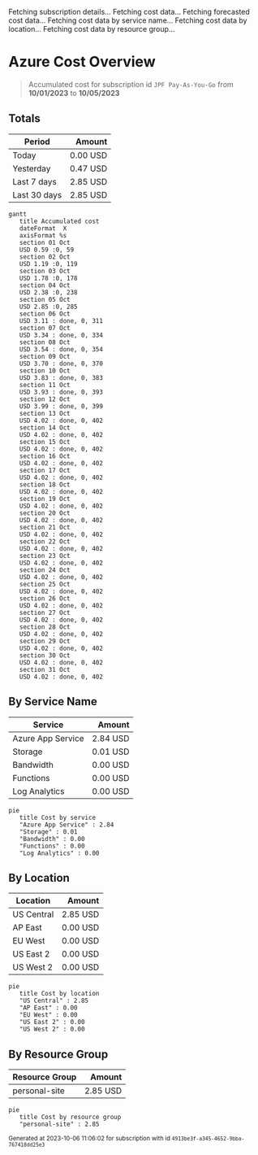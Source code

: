 Fetching subscription details...
Fetching cost data...
Fetching forecasted cost data...
Fetching cost data by service name...
Fetching cost data by location...
Fetching cost data by resource group...
# Azure Cost Overview

> Accumulated cost for subscription id `JPF Pay-As-You-Go` from **10/01/2023** to **10/05/2023**

## Totals

|Period|Amount|
|---|---:|
|Today|0.00 USD|
|Yesterday|0.47 USD|
|Last 7 days|2.85 USD|
|Last 30 days|2.85 USD|

```mermaid
gantt
   title Accumulated cost
   dateFormat  X
   axisFormat %s
   section 01 Oct
   USD 0.59 :0, 59
   section 02 Oct
   USD 1.19 :0, 119
   section 03 Oct
   USD 1.78 :0, 178
   section 04 Oct
   USD 2.38 :0, 238
   section 05 Oct
   USD 2.85 :0, 285
   section 06 Oct
   USD 3.11 : done, 0, 311
   section 07 Oct
   USD 3.34 : done, 0, 334
   section 08 Oct
   USD 3.54 : done, 0, 354
   section 09 Oct
   USD 3.70 : done, 0, 370
   section 10 Oct
   USD 3.83 : done, 0, 383
   section 11 Oct
   USD 3.93 : done, 0, 393
   section 12 Oct
   USD 3.99 : done, 0, 399
   section 13 Oct
   USD 4.02 : done, 0, 402
   section 14 Oct
   USD 4.02 : done, 0, 402
   section 15 Oct
   USD 4.02 : done, 0, 402
   section 16 Oct
   USD 4.02 : done, 0, 402
   section 17 Oct
   USD 4.02 : done, 0, 402
   section 18 Oct
   USD 4.02 : done, 0, 402
   section 19 Oct
   USD 4.02 : done, 0, 402
   section 20 Oct
   USD 4.02 : done, 0, 402
   section 21 Oct
   USD 4.02 : done, 0, 402
   section 22 Oct
   USD 4.02 : done, 0, 402
   section 23 Oct
   USD 4.02 : done, 0, 402
   section 24 Oct
   USD 4.02 : done, 0, 402
   section 25 Oct
   USD 4.02 : done, 0, 402
   section 26 Oct
   USD 4.02 : done, 0, 402
   section 27 Oct
   USD 4.02 : done, 0, 402
   section 28 Oct
   USD 4.02 : done, 0, 402
   section 29 Oct
   USD 4.02 : done, 0, 402
   section 30 Oct
   USD 4.02 : done, 0, 402
   section 31 Oct
   USD 4.02 : done, 0, 402
```

## By Service Name

|Service|Amount|
|---|---:|
|Azure App Service|2.84 USD|
|Storage|0.01 USD|
|Bandwidth|0.00 USD|
|Functions|0.00 USD|
|Log Analytics|0.00 USD|

```mermaid
pie
   title Cost by service
   "Azure App Service" : 2.84
   "Storage" : 0.01
   "Bandwidth" : 0.00
   "Functions" : 0.00
   "Log Analytics" : 0.00
```

## By Location

|Location|Amount|
|---|---:|
|US Central|2.85 USD|
|AP East|0.00 USD|
|EU West|0.00 USD|
|US East 2|0.00 USD|
|US West 2|0.00 USD|

```mermaid
pie
   title Cost by location
   "US Central" : 2.85
   "AP East" : 0.00
   "EU West" : 0.00
   "US East 2" : 0.00
   "US West 2" : 0.00
```

## By Resource Group

|Resource Group|Amount|
|---|---:|
|personal-site|2.85 USD|

```mermaid
pie
   title Cost by resource group
   "personal-site" : 2.85
```

<sup>Generated at 2023-10-06 11:06:02 for subscription with id `4913be3f-a345-4652-9bba-767418dd25e3`</sup>
